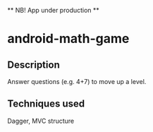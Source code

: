 ** NB! App under production **

# android-math-game

## Description
Answer questions (e.g. 4+7) to move up a level.

## Techniques used
Dagger, MVC structure

